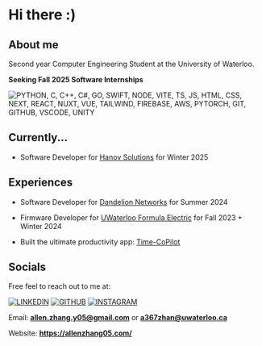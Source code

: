 # Hi there :)

## About me 
Second year Computer Engineering Student at the University of Waterloo. <br>

<b>Seeking Fall 2025 Software Internships</b> <br>

![PYTHON, C, C++, C#, GO, SWIFT, NODE, VITE, TS, JS, HTML, CSS, NEXT, REACT, NUXT, VUE, TAILWIND, FIREBASE, AWS, PYTORCH, GIT, GITHUB, VSCODE, UNITY](https://skillicons.dev/icons?i=py,c,cpp,cs,go,swift,nodejs,vite,ts,js,html,css,next,react,nuxtjs,vue,tailwind,firebase,aws,pytorch,git,github,vscode,unity&perline=4)

## Currently... 
- Software Developer for [Hanov Solutions](https://www.linkedin.com/company/hanov-solutions-inc./) for Winter 2025 <br>

## Experiences 
- Software Developer for [Dandelion Networks](https://www.dandelionnet.com/) for Summer 2024 <br>
- Firmware Developer for [UWaterloo Formula Electric](https://github.com/UWaterloo-Formula-Electric) for Fall 2023 + Winter 2024 <br>

- Built the ultimate productivity app: [Time-CoPilot](https://www.time-copilot.com/) <br>

## Socials
Free feel to reach out to me at:

[![LINKEDIN](https://skillicons.dev/icons?i=linkedin)](https://www.linkedin.com/in/allenzhang-05-/)
[![GITHUB](https://skillicons.dev/icons?i=github)](https://github.com/AllenZ05)
[![INSTAGRAM](https://skillicons.dev/icons?i=instagram)](https://www.instagram.com/allenz05/)

Email: **allen.zhang.y05@gmail.com** or **a367zhan@uwaterloo.ca**

Website: **https://allenzhang05.com/**
